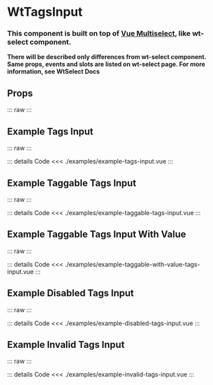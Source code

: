 <script setup>
import Docs from './wt-tags-input-docs.vue';
import ExampleTagsInput from './examples/example-tags-input.vue';
import ExampleTaggableWithValueTagsInput from './examples/example-taggable-with-value-tags-input.vue';
import ExampleTaggableTagsInput from './examples/example-taggable-tags-input.vue';
import ExampleDisabledTagsInput from './examples/example-disabled-tags-input.vue';
import ExampleInvalidTagsInput from './examples/example-invalid-tags-input.vue';
</script>


# WtTagsInput

### This component is built on top of [Vue Multiselect](https://vue-multiselect.js.org/), like wt-select component.
**There will be described only differences from wt-select component. Same props, events and slots are listed on wt-select page.
For more information, see WtSelect Docs**

## Props
::: raw
<Docs />
:::

## Example Tags Input
::: raw
<ExampleTagsInput />
:::

::: details Code
<<< ./examples/example-tags-input.vue
:::

## Example Taggable Tags Input
::: raw
<ExampleTaggableTagsInput />
:::

::: details Code
<<< ./examples/example-taggable-tags-input.vue
::: 

## Example Taggable Tags Input With Value
::: raw
<ExampleTaggableWithValueTagsInput />
:::

::: details Code
<<< ./examples/example-taggable-with-value-tags-input.vue
:::

## Example Disabled Tags Input
::: raw
<ExampleDisabledTagsInput />
:::

::: details Code
<<< ./examples/example-disabled-tags-input.vue
:::

## Example Invalid Tags Input
::: raw
<ExampleInvalidTagsInput />
:::

::: details Code
<<< ./examples/example-invalid-tags-input.vue
:::

